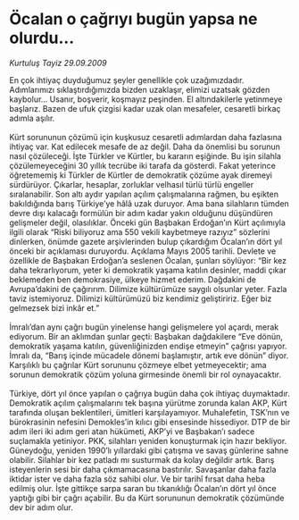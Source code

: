 # Öcalan o çağrıyı bugün yapsa ne olurdu...

*Kurtuluş Tayiz 29.09.2009*

<div class="taraf_structure_2col_1zq">
<div class="margen_n">



 <p>En çok ihtiyaç duyduğumuz şeyler genellikle çok uzağımızdadır. Adımlarımızı sıklaştırdığımızda bizden uzaklaşır, elimizi uzatsak gözden kaybolur... Usanır, boşverir, koşmayız peşinden. El altındakilerle yetinmeye başlarız. Bazen de ufuk çizgisi kadar uzak olan mesafeler, cesaretli birkaç adımla aşılır. <br/><br/>Kürt sorununun çözümü için kuşkusuz cesaretli adımlardan daha fazlasına ihtiyaç var. Kat edilecek mesafe de az değil. Daha da önemlisi bu sorunun nasıl çözüleceği. İşte Türkler ve Kürtler, bu kararın eşiğinde. Bu işin silahla çözülemeyeceğini 30 yıllık tecrübe iki tarafa da gösterdi. Fakat yeterince öğretememiş ki Türkler de Kürtler de demokratik çözüme ayak diremeyi sürdürüyor. Çıkarlar, hesaplar, zorluklar velhasıl türlü türlü engeller sıralanabilir. Son altı aydır yapılan açılım çalışmalarına rağmen, bu eşikten bakıldığında barış Türkiye’ye hâlâ uzak duruyor. Ama bana silahların tümden devre dışı kalacağı formülün bir adım kadar yakın olduğunu düşündüren gelişmeler değil, olasılıklar. Önceki gün Başbakan Erdoğan’ın Kürt açılımıyla ilgili olarak “Riski biliyoruz ama 550 vekili kaybetmeye razıyız” sözlerini dinlerken, önümde gazete arşivlerinden bulup çıkardığım Öcalan’ın dört yıl önceki bir açıklaması duruyordu. Açıklama Mayıs 2005 tarihli. Devlete ve özellikle de Başbakan Erdoğan’a seslenen Öcalan, şunları söylüyor: “Bir kez daha tekrarlıyorum, yeter ki demokratik yaşama katılın desinler, maddi çıkar beklemeden ben demokrasiye, ülkeye hizmet ederim. Dağdakini de Avrupa’dakini de çağırırım. Dilimize kültürümüze saygılı olsunlar yeter. Fazla taviz istemiyoruz. Dilimizi kültürümüzü biz kendimiz geliştiririz. Eğer biz gelmezsek bizi inkâr et.” <br/><br/>İmralı’dan aynı çağrı bugün yinelense hangi gelişmelere yol açardı, merak ediyorum. Bir an aklımdan şunlar geçti: Başbakan dağdakilere “Eve dönün, demokratik yaşama katılın, güvenliğinizden endişe etmeyin” çağrısı yapıyor. İmralı da, “Barış içinde mücadele dönemi başlamıştır, artık eve dönün” diyor. Karşılıklı bu çağrılar Kürt sorununu çözmeye elbet yetmeyecektir; ama sorunun demokratik çözüm yoluna girmesinde önemli bir rol oynayacaktır. <br/><br/>Türkiye, dört yıl önce yapılan o çağrıya bugün daha çok ihtiyaç duymaktadır. Demokratik açılım çalışmalarını tek başına yürütme zorunda kalan AKP, Kürt tarafında oluşan beklentileri, ümitleri karşılayamıyor. Muhalefetin, TSK’nın ve bürokrasinin nefesini Demokles’in kılıcı gibi ensesinde hissediyor. DTP de bir adım ileri iki adım geri atan hükümeti, AKP’yi ve Başbakan’ı sadece suçlamakla yetiniyor. PKK, silahları yeniden konuşturmak için hazır bekliyor. Güneydoğu, yeniden 1990’lı yıllardaki gibi çatışma ve savaş günlerine sahne olabilir. Silahlar bir kez patladı mı susturmak da kolay değildir artık. Barış isteyenlerin sesi bir daha çıkmamacasına bastırılır. Savaşanlar daha fazla iktidar ister ve daha fazla söz sahibi olur. Ve bir tarihî fırsat daha heba edilmiş olur. İşte gittikçe sarpa saran bu tıkanıklığı Öcalan’ın dört yıl önce yaptığı gibi bir çağrı açabilir. Bu da Kürt sorununun demokratik çözümünde dev bir adım olur.</p>
<br/>
<br/>
<br/>



<br/>


<div id="taraf_not">
</div>

</div>


</div>
